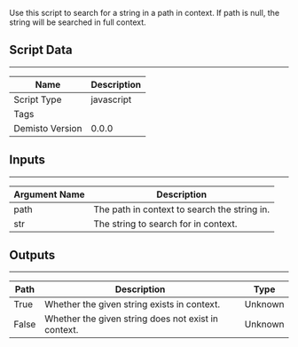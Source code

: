 Use this script to search for a string in a path in context. If path is null, the string will be searched in full context.

## Script Data
---

| **Name** | **Description** |
| --- | --- |
| Script Type | javascript |
| Tags |  |
| Demisto Version | 0.0.0 |

## Inputs
---

| **Argument Name** | **Description** |
| --- | --- |
| path | The path in context to search the string in. |
| str | The string to search for in context. |

## Outputs
---

| **Path** | **Description** | **Type** |
| --- | --- | --- |
| True | Whether the given string exists in context. | Unknown |
| False | Whether the given string does not exist in context. | Unknown |
